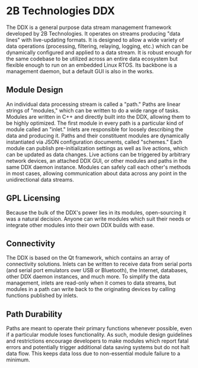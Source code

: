 # 2B Technologies DDX

The DDX is a general purpose data stream management framework developed by 2B Technologies.  It operates on streams producing "data lines" with live-updating formats.  It is designed to allow a wide variety of data operations (processing, filtering, relaying, logging, etc.) which can be dynamically configured and applied to a data stream.  It is robust enough for the same codebase to be utilized across an entire data ecosystem but flexible enough to run on an embedded Linux RTOS.  Its backbone is a management daemon, but a default GUI is also in the works.

## Module Design
An individual data processing stream is called a "path."  Paths are linear strings of "modules," which can be written to do a wide range of tasks.  Modules are written in C++ and directly built into the DDX, allowing them to be highly optimized.  The first module in every path is a particular kind of module called an "inlet."  Inlets are responsible for loosely describing the data and producing it.  Paths and their constituent modules are dynamically instantiated via JSON configuration documents, called "schemes."  Each module can publish pre-initialization settings as well as live actions, which can be updated as data changes.  Live actions can be triggered by arbitrary network devices, an attached DDX GUI, or other modules and paths in the same DDX daemon instance.  Modules can safely call each other's methods in most cases, allowing communication about data across any point in the unidirectional data streams.

## GPL Licensing
Because the bulk of the DDX's power lies in its modules, open-sourcing it was a natural decision.  Anyone can write modules which suit their needs or integrate other modules into their own DDX builds with ease.  

## Connectivity
The DDX is based on the Qt framework, which contains an array of connectivity solutions.  Inlets can be written to receive data from serial ports (and serial port emulators over USB or Bluetooth), the Internet, databases, other DDX daemon instances, and much more.  To simplify the data management, inlets are read-only when it comes to data streams, but modules in a path can write back to the originating devices by calling functions published by inlets.

## Path Durability
Paths are meant to operate their primary functions whenever possible, even if a particular module loses functionality.  As such, module design guidelines and restrictions encourage developers to make modules which report fatal errors and potentially trigger additional data saving systems but do not halt data flow.  This keeps data loss due to non-essential module failure to a minimum.